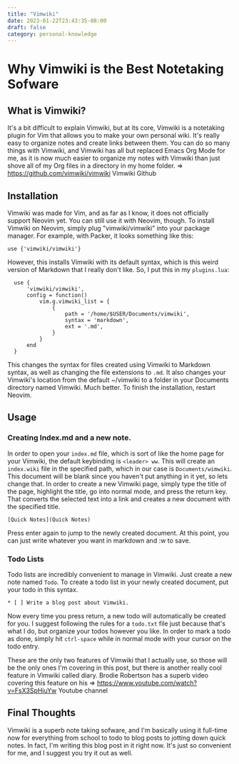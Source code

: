 ```yaml
---
title: "Vimwiki"
date: 2023-01-22T23:43:35-08:00
draft: false
category: personal-knowledge
---
```

# Why Vimwiki is the Best Notetaking Sofware

## What is Vimwiki?

It's a bit difficult to explain Vimwiki, but at its core, Vimwiki is a notetaking plugin for Vim that allows you to make your own personal wiki. It's really easy to organize notes and create links between them. You can do so many things with Vimwiki, and Vimwiki has all but replaced Emacs Org Mode for me, as it is now much easier to organize my notes with Vimwiki than just shove all of my Org files in a directory in my home folder.
=> https://github.com/vimwiki/vimwiki Vimwiki Github

## Installation

Vimwiki was made for Vim, and as far as I know, it does not officially support Neovim yet. You can still use it with Neovim, though. To install Vimwiki on Neovim, simply plug "vimwiki/vimwiki" into your package manager. For example, with Packer, it looks something like this:

```
use {'vimwiki/vimwiki'}
```

However, this installs Vimwiki with its default syntax, which is this weird version of Markdown that I really don't like. So, I put this in my `plugins.lua`:

```
  use {
      'vimwiki/vimwiki',
      config = function()
          vim.g.vimwiki_list = {
              {
                  path = '/home/$USER/Documents/vimwiki',
                  syntax = 'markdown',
                  ext = '.md',
              }
          }
      end
  }
```

This changes the syntax for files created using Vimwiki to Markdown syntax, as well as changing the file extensions to `.md`. It also changes your Vimwiki's location from the default ~/vimwiki to a folder in your Documents directory named Vimwiki. Much better. To finish the installation, restart Neovim.

## Usage

### Creating Index.md and a new note.

In order to open your `index.md` file, which is sort of like the home page for your Vimwiki, the default keybinding is `<leader> ww`. This will create an `index.wiki` file in the specified path, which in our case is `Documents/wimwiki`. This document will be blank since you haven't put anything in it yet, so lets change that. In order to create a new Vimwiki page, simply type the title of the page, highlight the title, go into normal mode, and press the return key. That converts the selected text into a link and creates a new document with the specified title.

```
[Quick Notes](Quick Notes)
```

Press enter again to jump to the newly created document. At this point, you can just write whatever you want in markdown and :w to save.

### Todo Lists

Todo lists are incredibly convenient to manage in Vimwiki. Just create a new note named `Todo`. To create a todo list in your newly created document, put your todo in this syntax.

```
* [ ] Write a blog post about Vimwiki.
```

Now every time you press return, a new todo will automatically be created for you. I suggest following the rules for a `todo.txt` file just because that's what I do, but organize your todos however you like. In order to mark a todo as done, simply hit `ctrl-space` while in normal mode with your cursor on the todo entry.

These are the only two features of Vimwiki that I actually use, so those will be the only ones I'm covering in this post, but there is another really cool feature in Vimwiki called diary. Brodie Robertson has a superb video covering this feature on his
=> https://www.youtube.com/watch?v=FsX3SpHiuYw Youtube channel

## Final Thoughts

Vimwiki is a superb note taking sofware, and I'm basically using it full-time now for everything from school to todo to blog posts to jotting down quick notes. In fact, I'm writing this blog post in it right now. It's just so convenient for me, and I suggest you try it out as well.
